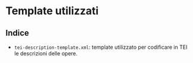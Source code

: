 # Template utilizzati

## Indice
- `tei-description-template.xml`: template utilizzato per codificare in TEI le descrizioni delle opere.
